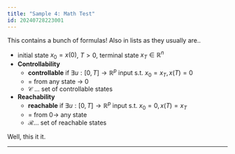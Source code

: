 ```yaml
---
title: "Sample 4: Math Test"
id: 20240728223001
---
```


This contains a bunch of formulas! Also in lists as they usually are..

- initial state $x_0 = x(0)$, $T>0$, terminal state $x_T\in\mathbb{R}^n$
- **Controllability**
    - **controllable** if $\exists u: [0,T]\to\mathbb{R}^p$ input s.t. $x_0 = x_T, x(T) = 0$
    - = from any state → 0
    - $\mathcal{C}$ ... set of controllable states
- **Reachability**
    - **reachable** if $\exists u: [0,T]\to\mathbb{R}^p$ input s.t. $x_0 = 0, x(T) = x_T$
    - = from 0→ any state
    - $\mathcal{R}$... set of reachable states

Well, this it it.

---